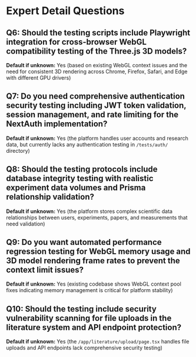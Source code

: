# Expert Detail Questions

## Q6: Should the testing scripts include Playwright integration for cross-browser WebGL compatibility testing of the Three.js 3D models?

**Default if unknown:** Yes (based on existing WebGL context issues and the need
for consistent 3D rendering across Chrome, Firefox, Safari, and Edge with
different GPU drivers)

## Q7: Do you need comprehensive authentication security testing including JWT token validation, session management, and rate limiting for the NextAuth implementation?

**Default if unknown:** Yes (the platform handles user accounts and research
data, but currently lacks any authentication testing in `/tests/auth/`
directory)

## Q8: Should the testing protocols include database integrity testing with realistic experiment data volumes and Prisma relationship validation?

**Default if unknown:** Yes (the platform stores complex scientific data
relationships between users, experiments, papers, and measurements that need
validation)

## Q9: Do you want automated performance regression testing for WebGL memory usage and 3D model rendering frame rates to prevent the context limit issues?

**Default if unknown:** Yes (existing codebase shows WebGL context pool fixes
indicating memory management is critical for platform stability)

## Q10: Should the testing include security vulnerability scanning for file uploads in the literature system and API endpoint protection?

**Default if unknown:** Yes (the `/app/literature/upload/page.tsx` handles file
uploads and API endpoints lack comprehensive security testing)
